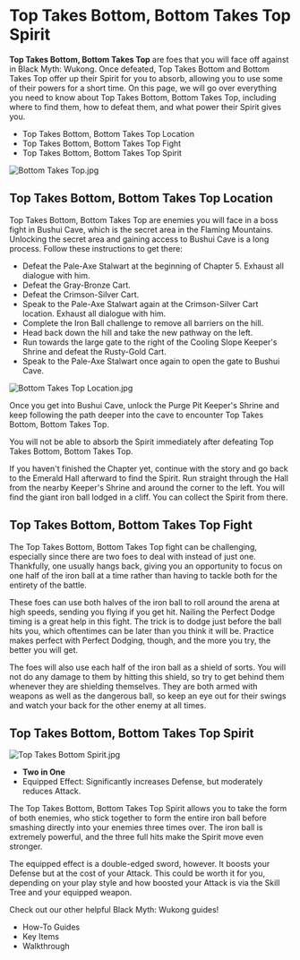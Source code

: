 # Top Takes Bottom, Bottom Takes Top Spirit

**Top Takes Bottom, Bottom Takes Top** are foes that you will face off against in Black Myth: Wukong. Once defeated, Top Takes Bottom and Bottom Takes Top offer up their Spirit for you to absorb, allowing you to use some of their powers for a short time. On this page, we will go over everything you need to know about Top Takes Bottom, Bottom Takes Top, including where to find them, how to defeat them, and what power their Spirit gives you. 

  * Top Takes Bottom, Bottom Takes Top Location
  * Top Takes Bottom, Bottom Takes Top Fight
  * Top Takes Bottom, Bottom Takes Top Spirit

![Bottom Takes Top.jpg](https://oyster.ignimgs.com/mediawiki/apis.ign.com/black-myth-wukong/2/21/Bottom_Takes_Top.jpg)

## Top Takes Bottom, Bottom Takes Top Location

Top Takes Bottom, Bottom Takes Top are enemies you will face in a boss fight in Bushui Cave, which is the secret area in the Flaming Mountains. Unlocking the secret area and gaining access to Bushui Cave is a long process. Follow these instructions to get there: 

  * Defeat the Pale-Axe Stalwart at the beginning of Chapter 5. Exhaust all dialogue with him.
  * Defeat the Gray-Bronze Cart.
  * Defeat the Crimson-Silver Cart.
  * Speak to the Pale-Axe Stalwart again at the Crimson-Silver Cart location. Exhaust all dialogue with him.
  * Complete the Iron Ball challenge to remove all barriers on the hill.
  * Head back down the hill and take the new pathway on the left.
  * Run towards the large gate to the right of the Cooling Slope Keeper's Shrine and defeat the Rusty-Gold Cart.
  * Speak to the Pale-Axe Stalwart once again to open the gate to Bushui Cave.

![Bottom Takes Top Location.jpg](https://oyster.ignimgs.com/mediawiki/apis.ign.com/black-myth-wukong/1/14/Bottom_Takes_Top_Location.jpg)

Once you get into Bushui Cave, unlock the Purge Pit Keeper's Shrine and keep following the path deeper into the cave to encounter Top Takes Bottom, Bottom Takes Top. 

You will not be able to absorb the Spirit immediately after defeating Top Takes Bottom, Bottom Takes Top. 

If you haven't finished the Chapter yet, continue with the story and go back to the Emerald Hall afterward to find the Spirit. Run straight through the Hall from the nearby Keeper's Shrine and around the corner to the left. You will find the giant iron ball lodged in a cliff. You can collect the Spirit from there. 

## Top Takes Bottom, Bottom Takes Top Fight

The Top Takes Bottom, Bottom Takes Top fight can be challenging, especially since there are two foes to deal with instead of just one. Thankfully, one usually hangs back, giving you an opportunity to focus on one half of the iron ball at a time rather than having to tackle both for the entirety of the battle. 

These foes can use both halves of the iron ball to roll around the arena at high speeds, sending you flying if you get hit. Nailing the Perfect Dodge timing is a great help in this fight. The trick is to dodge just before the ball hits you, which oftentimes can be later than you think it will be. Practice makes perfect with Perfect Dodging, though, and the more you try, the better you will get. 

The foes will also use each half of the iron ball as a shield of sorts. You will not do any damage to them by hitting this shield, so try to get behind them whenever they are shielding themselves. They are both armed with weapons as well as the dangerous ball, so keep an eye out for their swings and watch your back for the other enemy at all times. 

## Top Takes Bottom, Bottom Takes Top Spirit

![Top Takes Bottom Spirit.jpg](https://oyster.ignimgs.com/mediawiki/apis.ign.com/black-myth-wukong/9/90/Top_Takes_Bottom_Spirit.jpg)

  * **Two in One**
  * Equipped Effect: Significantly increases Defense, but moderately reduces Attack. 

The Top Takes Bottom, Bottom Takes Top Spirit allows you to take the form of both enemies, who stick together to form the entire iron ball before smashing directly into your enemies three times over. The iron ball is extremely powerful, and the three full hits make the Spirit move even stronger. 

The equipped effect is a double-edged sword, however. It boosts your Defense but at the cost of your Attack. This could be worth it for you, depending on your play style and how boosted your Attack is via the Skill Tree and your equipped weapon. 

Check out our other helpful Black Myth: Wukong guides! 

  * How-To Guides
  * Key Items
  * Walkthrough

